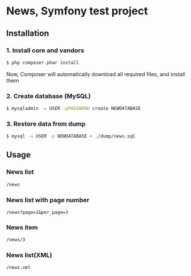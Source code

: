 # News, Symfony test project #

## Installation ##

### 1. Install core and vandors ###

```sh
$ php composer.phar install
```

Now, Composer will automatically download all required files, and install them


### 2. Create database (MySQL) ###

```sh
$ mysqladmin -u USER -pPASSWORD create NEWDATABASE
```

### 3. Restore data from dump ###

```sh
$ mysql -u USER -p NEWDATABASE < ./dump/news.sql
```

## Usage ##

### News list ###
```sh
/news
```

### News list with page number ###
```shnews?page=1&per_page=1
/news?page=1&per_page=3
```

### News item ###
```sh
/news/3
```

### News list(XML) ###
```sh
/news.xml
```
